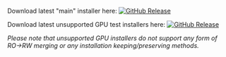 Download latest "main" installer here:   [![GitHub Release](https://img.shields.io/github/v/release/holoiso-staging/releases?display_name=release&style=flat-square)](https://github.com/holoiso-staging/releases/releases/latest)

Download latest unsupported GPU test installers here:  [![GitHub Release](https://img.shields.io/github/v/release/holoiso-staging/releases?include_prereleases&display_name=release&style=flat-square)](https://github.com/holoiso-staging/releases/releases/tag/1.0-unsupported-gpus)

*Please note that unsupported GPU installers do not support any form of RO->RW merging or any installation keeping/preserving methods.*

